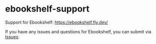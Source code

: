 # ebookshelf-support
Support for Ebookshelf: https://ebookshelf.fly.dev/

If you have any issues and questions for Ebookshelf, you can submit via [Issues](https://github.com/aha-oretama/ebookshelf-support/issues/new).

